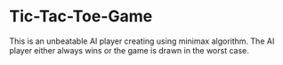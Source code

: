 # Tic-Tac-Toe-Game
This is an unbeatable AI player creating using minimax algorithm. The AI player either always wins or the game is drawn in the worst case.
